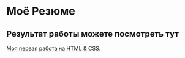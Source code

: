 # Моё Резюме

## Результат работы можете посмотреть тут

[Моя первая работа на HTML & CSS](https://rezniki.github.io/resume/).
